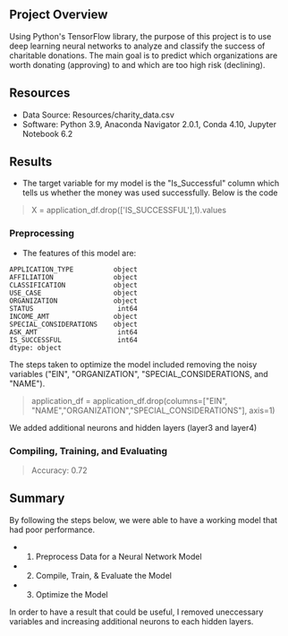 ## Project Overview

Using Python's TensorFlow library, the purpose of this project is to use deep learning neural networks to analyze and classify the success of charitable donations. The main goal is to predict which organizations are worth donating (approving) to and which are too high risk (declining).

## Resources

- Data Source: Resources/charity_data.csv
- Software: Python 3.9, Anaconda Navigator 2.0.1, Conda 4.10, Jupyter Notebook 6.2

## Results

- The target variable for my model is the "Is_Successful" column which tells us whether the money was used successfully. Below is the code

> X = application_df.drop(['IS_SUCCESSFUL'],1).values

### Preprocessing

- The features of this model are:

```
APPLICATION_TYPE          object
AFFILIATION               object
CLASSIFICATION            object
USE_CASE                  object
ORGANIZATION              object
STATUS                     int64
INCOME_AMT                object
SPECIAL_CONSIDERATIONS    object
ASK_AMT                    int64
IS_SUCCESSFUL              int64
dtype: object
```

The steps taken to optimize the model included removing the noisy variables ("EIN", "ORGANIZATION", "SPECIAL_CONSIDERATIONS, and "NAME").

> application_df = application_df.drop(columns=["EIN", "NAME","ORGANIZATION","SPECIAL_CONSIDERATIONS"], axis=1)

We added additional neurons and hidden layers (layer3 and layer4)

### Compiling, Training, and Evaluating

> Accuracy: 0.72

## Summary

By following the steps below, we were able to have a working model that had poor performance.

- 1. Preprocess Data for a Neural Network Model
- 2. Compile, Train, & Evaluate the Model
- 3. Optimize the Model

In order to have a result that could be useful, I removed uneccessary variables and increasing additional neurons to each hidden layers.
